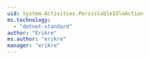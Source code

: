 ```yaml
---
uid: System.Activities.PersistableIdleAction
ms.technology: 
  - "dotnet-standard"
author: "Erikre"
ms.author: "erikre"
manager: "erikre"
---
```

